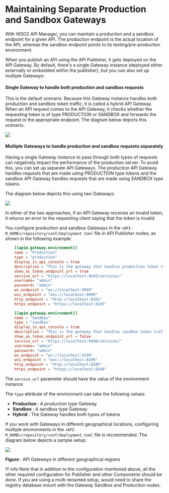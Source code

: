 # Maintaining Separate Production and Sandbox Gateways

With WSO2 API Manager, you can maintain a production and a sandbox endpoint for a given API. The production endpoint is the actual location of the API, whereas the sandbox endpoint points to its testing/pre-production environment.

When you publish an API using the API Publisher, it gets deployed on the API Gateway. By default, there's a single Gateway instance (deployed either externally or embedded within the publisher), but you can also set up multiple Gateways:

#### Single Gateway to handle both production and sandbox requests

This is the default scenario. Because this Gateway instance handles both production and sandbox token traffic, it is called a hybrid API Gateway. When an API request comes to the API Gateway, it checks whether the requesting token is of type PRODUCTION or SANDBOX and forwards the request to the appropriate endpoint. The diagram below depicts this scenario.

[![](../../../assets/img/Learn/hybrid-gw.png)](../../../assets/img/Learn/hybrid-gw.png)
#### Multiple Gateways to handle production and sandbox requests separately

Having a single Gateway instance to pass through both types of requests can negatively impact the performance of the production server. To avoid this, you can set up separate API Gateways. The production API Gateway handles requests that are made using PRODUCTION type tokens and the sandbox API Gateway handles requests that are made using SANDBOX type tokens.

The diagram below depicts this using two Gateways:

[![](../../../assets/img/Learn/production-sandbox-gws.png)](../../../assets/img/Learn/production-sandbox-gws.png)

In either of the two approaches, if an API Gateway receives an invalid token, it returns an error to the requesting client saying that the token is invalid.

You configure production and sandbox Gateways in the `<API-M_HOME>/repository/conf/deployment.toml` file in API Publisher nodes, as shown in the following example:

```toml
    [[apim.gateway.environment]]
    name = "Production"
    type = "production"
    display_in_api_console = true
    description = "This is the gateway that handles production token traffic."
    show_as_token_endpoint_url = true
    service_url = "https://localhost:9445/services/"
    username= "admin"
    password= "admin"
    ws_endpoint = "ws://localhost:9099"
    wss_endpoint = "wss://localhost:8099"
    http_endpoint = "http://localhost:8282"
    https_endpoint = "https://localhost:8245"

    [[apim.gateway.environment]]
    name = "Sandbox"
    type = "sandbox"
    display_in_api_console = true
    description = "This is the gateway that handles sandbox token traffic."
    show_as_token_endpoint_url = false
    service_url = "https://localhost:9448/services/"
    username= "admin"
    password= "admin"
    ws_endpoint = "ws://localhost:9199"
    wss_endpoint = "wss://localhost:8199"
    http_endpoint = "http://localhost:8285"
    https_endpoint = "https://localhost:8248"
```

The `service_url` parameter should have the value of the environment instance.

The `type` attribute of the environment can take the following values:

-   **Production** : A production type Gateway
-   **Sandbox** : A sandbox type Gateway
-   **Hybrid** : The Gateway handles both types of tokens

If you work with Gateways in different geographical locations, configuring multiple environments in the `<API-M_HOME>/repository/conf/deployment.toml` file is recommended. The diagram below depicts a sample setup:

[![](../../../assets/img/Learn/multi-reigion-gw.png)](../../../assets/img/Learn/multi-reigion-gw.png)

**Figure** : API Gateways in different geographical regions

!!! info
    Note that in addition to the configuration mentioned above, all the other required configuration for Publisher and other Components should be done. If you are using a multi-tenanted setup, would need to share the registry database mount with the Gateway Sandbox and Production nodes.


